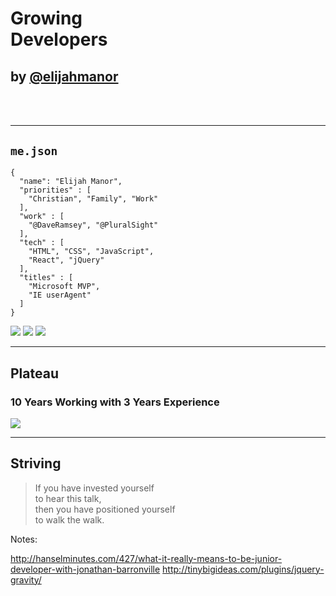 # Growing<br/>Developers
<!-- .slide: data-title="" data-state="Introduction--title" data-background="./img/orange-tree.JPG" -->

## <!-- .element: style="text-transform: lowercase;" --> by [@elijahmanor](http://twitter.com/elijahmanor)

<h3 data-store="introduction-social" contenteditable></h3>

<!--<div style="font-size: .4em; opacity: 0.5; font-style: italic;">Picture: [Stray Cat](https://flic.kr/p/dQZvyD) / [Jim Bauer](https://www.flickr.com/photos/lens-cap/) / Creative Commons</div>-->

------

## `me.json`
<!-- .slide: data-title="" data-state="Introduction" data-background="./img/orange-tree.JPG" -->

<div class="Split">
  <div class="Split-column">
    <pre class="language-javascript clean"><code>{
  "name": "Elijah Manor",
  "priorities" : [
    "Christian", "Family", "Work"
  ],
  "work" : [
    "@DaveRamsey", "@PluralSight"
  ],
  "tech" : [
    "HTML", "CSS", "JavaScript",
    "React", "jQuery"
  ],
  "titles" : [
    "Microsoft MVP",
    "IE userAgent"
  ]
}</code></pre>
  </div>
  <div class="Split-column">
    <img src="./img/myfamily.jpg" />
    <img src="./svg/ramsey-solutions.svg" />
    <img src="./svg/everydollar.svg" />
  </div>
</div>  

------

## Plateau
<!-- .slide: data-title="" data-state="Introduction" data-background="./img/plateau.jpg" -->

### 10 Years Working with 3 Years Experience

![](./img/experience-chart.png) <!-- .element: style="height: 450px;" -->

<!-- ![](https://docs.google.com/spreadsheets/d/1LoKkJY-qJwJDyWQGG6-GIVMojYoA-6Q92dU0kt0eB3w/pubchart?oid=234006933&format=image) -->

<!--
<a data-flickr-embed="true" href="https://www.flickr.com/photos/alanenglish/418367475/" title="Grand Canyon Plateau Point"><img src="https://farm1.staticflickr.com/152/418367475_00ee260e82_b.jpg" width="1024" height="768" alt="Grand Canyon Plateau Point"></a><script async src="//embedr.flickr.com/assets/client-code.js" charset="utf-8"></script>

<a data-flickr-embed="true" href="https://www.flickr.com/photos/alanenglish/3918091669/" title="Vermilion cliffs from Kaibab Plateau overlook - monsoon season"><img src="https://farm3.staticflickr.com/2645/3918091669_2a0f29b0a1_b.jpg" width="1024" height="685" alt="Vermilion cliffs from Kaibab Plateau overlook - monsoon season"></a><script async src="//embedr.flickr.com/assets/client-code.js" charset="utf-8"></script>
-->

------

## Striving
<!-- .slide: data-title="" data-state="Introduction" data-background="./img/stars.jpg" -->

> If you have invested yourself<br/>
> to hear this talk,<br/>
> then you have positioned yourself<br/>
> to walk the walk.<br/>

Notes:

http://hanselminutes.com/427/what-it-really-means-to-be-junior-developer-with-jonathan-barronville
http://tinybigideas.com/plugins/jquery-gravity/
